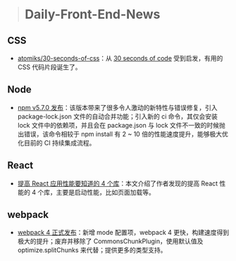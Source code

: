 
> # Daily-Front-End-News

## CSS

- [atomiks/30-seconds-of-css](https://github.com/atomiks/30-seconds-of-css)：从 [30 seconds of code](https://github.com/Chalarangelo/30-seconds-of-code) 受到启发，有用的 CSS 代码片段诞生了。

## Node 

- [npm v5.7.0 发布](https://nodejs.org/en/blog/release/v9.7.0/)：该版本带来了很多令人激动的新特性与错误修复，引入 package-lock.json 文件的自动合并功能；引入新的 ci 命令，其仅会安装 lock 文件中的依赖项，并且会在 package.json 与 lock 文件不一致的时候抛出错误，该命令相较于 npm install 有 2 ~ 10 倍的性能速度提升，能够极大优化目前的 CI 持续集成流程。

## React
- [提高 React 应用性能要知道的 4 个库](https://javascriptreport.com/four-libraries-to-improve-the-performance-of-your-react-app/)：本文介绍了作者发现的提高 React 性能的 4 个库，主要是启动性能，比如页面加载等。

## webpack

- [webpack 4 正式发布](https://medium.com/webpack/webpack-4-released-today-6cdb994702d4)：新增 mode 配置项，webpack 4 更快，构建速度得到极大的提升；废弃并移除了 CommonsChunkPlugin，使用默认值及 optimize.splitChunks 来代替；提供更多的类型支持。
